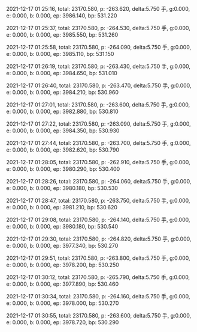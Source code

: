 2021-12-17 01:25:16, total: 23170.580, p: -263.620, delta:5.750 手, g:0.000, e: 0.000, b: 0.000, ep: 3986.140, bp: 531.220

2021-12-17 01:25:37, total: 23170.580, p: -264.530, delta:5.750 手, g:0.000, e: 0.000, b: 0.000, ep: 3985.550, bp: 531.260

2021-12-17 01:25:58, total: 23170.580, p: -264.090, delta:5.750 手, g:0.000, e: 0.000, b: 0.000, ep: 3985.110, bp: 531.150

2021-12-17 01:26:19, total: 23170.580, p: -263.430, delta:5.750 手, g:0.000, e: 0.000, b: 0.000, ep: 3984.650, bp: 531.010

2021-12-17 01:26:40, total: 23170.580, p: -263.470, delta:5.750 手, g:0.000, e: 0.000, b: 0.000, ep: 3984.210, bp: 530.960

2021-12-17 01:27:01, total: 23170.580, p: -263.600, delta:5.750 手, g:0.000, e: 0.000, b: 0.000, ep: 3982.880, bp: 530.810

2021-12-17 01:27:22, total: 23170.580, p: -263.090, delta:5.750 手, g:0.000, e: 0.000, b: 0.000, ep: 3984.350, bp: 530.930

2021-12-17 01:27:44, total: 23170.580, p: -263.700, delta:5.750 手, g:0.000, e: 0.000, b: 0.000, ep: 3982.620, bp: 530.790

2021-12-17 01:28:05, total: 23170.580, p: -262.910, delta:5.750 手, g:0.000, e: 0.000, b: 0.000, ep: 3980.290, bp: 530.400

2021-12-17 01:28:26, total: 23170.580, p: -264.060, delta:5.750 手, g:0.000, e: 0.000, b: 0.000, ep: 3980.180, bp: 530.530

2021-12-17 01:28:47, total: 23170.580, p: -263.750, delta:5.750 手, g:0.000, e: 0.000, b: 0.000, ep: 3981.210, bp: 530.620

2021-12-17 01:29:08, total: 23170.580, p: -264.140, delta:5.750 手, g:0.000, e: 0.000, b: 0.000, ep: 3980.180, bp: 530.540

2021-12-17 01:29:30, total: 23170.580, p: -264.820, delta:5.750 手, g:0.000, e: 0.000, b: 0.000, ep: 3977.340, bp: 530.270

2021-12-17 01:29:51, total: 23170.580, p: -263.800, delta:5.750 手, g:0.000, e: 0.000, b: 0.000, ep: 3978.200, bp: 530.250

2021-12-17 01:30:12, total: 23170.580, p: -265.790, delta:5.750 手, g:0.000, e: 0.000, b: 0.000, ep: 3977.890, bp: 530.460

2021-12-17 01:30:34, total: 23170.580, p: -264.160, delta:5.750 手, g:0.000, e: 0.000, b: 0.000, ep: 3978.000, bp: 530.270

2021-12-17 01:30:55, total: 23170.580, p: -263.600, delta:5.750 手, g:0.000, e: 0.000, b: 0.000, ep: 3978.720, bp: 530.290